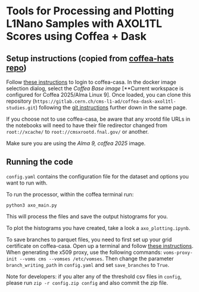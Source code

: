 # Tools for Processing and Plotting L1Nano Samples with AXOL1TL Scores using Coffea + Dask

## Setup instructions (copied from [coffea-hats repo](https://github.com/CoffeaTeam/coffea-hats))
Follow [these instructions](https://coffea-casa.readthedocs.io/en/latest/cc_user.html#access) to login to coffea-casa.
In the docker image selection dialog, select the *Coffea Base image* [**Current workspace is configured for Coffea 2025/Alma Linux 9].
Once loaded, you can clone this repository (`https://gitlab.cern.ch/cms-l1-ad/coffea-dask-axol1tl-studies.git`)
following the [git instructions](https://coffea-casa.readthedocs.io/en/latest/cc_user.html#using-git) further down in the same page.

If you choose not to use coffea-casa, be aware that any xrootd file URLs in the notebooks will need to have their file redirector changed from
`root://xcache/` to `root://cmsxrootd.fnal.gov/` or another.

Make sure you are using the *Alma 9, coffea 2025* image. 

## Running the code

`config.yaml` contains the configuration file for the dataset and options you want to run with.

To run the processor, within the coffea terminal run: 
```
python3 axo_main.py
```
This will process the files and save the output histograms for you. 

To plot the histograms you have created, take a look a `axo_plotting.ipynb`.

To save branches to parquet files, you need to first set up your grid certificate on coffea-casa. 
Open up a terminal and follow [these instructions](https://twiki.cern.ch/twiki/bin/view/CMSPublic/WorkBookStartingGrid). 
When generating the x509 proxy, use the following commands:
`voms-proxy-init --voms cms --vomses /etc/vomses`. 
Then change the parameter `branch_writing_path` in `config.yaml` and set `save_branches` to `True`.

Note for developers: if you alter any of the threshold csv files in `config`, please run `zip -r config.zip config` and also commit the zip file.
